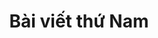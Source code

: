 ---
title: Bài viết thứ Nam
description: Thay đổi mô tả của bài viết thứ tu một chút xem sao tiện thể thử luôn **text bold**
inCategory: Tư duy
catPath: tu-duy
cover: https://firebasestorage.googleapis.com/v0/b/vigeb-nuxt.appspot.com/o/alone-vigeb-500.webp?alt=media&token=7aecbfa8-4685-4c45-ae9d-5c2f825035eb
---
